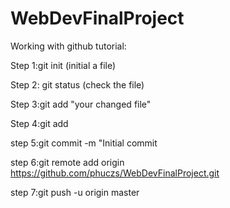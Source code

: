 # WebDevFinalProject
Working with github tutorial:

Step 1:git init (initial a file)

Step 2: git status (check the file)

Step 3:git add "your changed file"

Step 4:git add

step 5:git commit -m "Initial commit

step 6:git remote add origin https://github.com/phuczs/WebDevFinalProject.git

step 7:git push -u origin master
